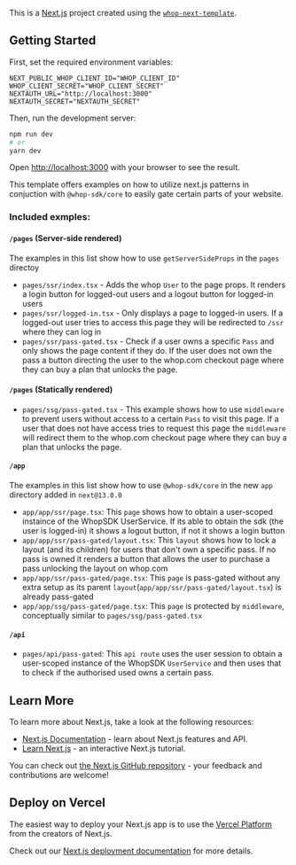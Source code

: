 This is a [Next.js](https://nextjs.org/) project created using the [`whop-next-template`](https://github.com/whopio/next-template/).

## Getting Started

First, set the required environment variables:

```.env
NEXT_PUBLIC_WHOP_CLIENT_ID="WHOP_CLIENT_ID"
WHOP_CLIENT_SECRET="WHOP_CLIENT_SECRET"
NEXTAUTH_URL="http://localhost:3000"
NEXTAUTH_SECRET="NEXTAUTH_SECRET"
```

Then, run the development server:

```bash
npm run dev
# or
yarn dev
```

Open [http://localhost:3000](http://localhost:3000) with your browser to see the result.

This template offers examples on how to utilize next.js patterns in conjuction with `@whop-sdk/core` to easily gate certain parts of your website.

### Included exmples:

#### `/pages` (Server-side rendered)

The examples in this list show how to use `getServerSideProps` in the `pages` directoy

- `pages/ssr/index.tsx` - Adds the whop `User` to the page props. It renders a login button for logged-out users and a logout button for logged-in users
- `pages/ssr/logged-in.tsx` - Only displays a page to logged-in users. If a logged-out user tries to access this page they will be redirected to `/ssr` where they can log in
- `pages/ssr/pass-gated.tsx` - Check if a user owns a specific `Pass` and only shows the page content if they do. If the user does not own the pass a button directing the user to the whop.com checkout page where they can buy a plan that unlocks the page.

#### `/pages` (Statically rendered)

- `pages/ssg/pass-gated.tsx` - This example shows how to use `middleware` to prevent users without access to a certain `Pass` to visit this page. If a user that does not have access tries to request this page the `middleware` will redirect them to the whop.com checkout page where they can buy a plan that unlocks the page.

#### `/app`

The examples in this list show how to use `@whop-sdk/core` in the new `app` directory added in `next@13.0.0`

- `app/app/ssr/page.tsx`: This `page` shows how to obtain a user-scoped instaince of the WhopSDK UserService. If its able to obtain the sdk (the user is logged-in) it shows a logout button, if not it shows a login button
- `app/app/ssr/pass-gated/layout.tsx`: This `layout` shows how to lock a layout (and its children) for users that don't own a specific pass. If no pass is owned it renders a button that allows the user to purchase a pass unlocking the layout on whop.com
- `app/app/ssr/pass-gated/page.tsx`: This `page` is pass-gated without any extra setup as its parent `layout`(`app/app/ssr/pass-gated/layout.tsx`) is already pass-gated
- `app/app/ssg/pass-gated/page.tsx`: This `page` is protected by `middleware`, conceptually similar to `pages/ssg/pass-gated.tsx`

#### `/api`

- `pages/api/pass-gated`: This `api route` uses the user session to obtain a user-scoped instance of the WhopSDK `UserService` and then uses that to check if the authorised used owns a certain pass.

## Learn More

To learn more about Next.js, take a look at the following resources:

- [Next.js Documentation](https://nextjs.org/docs) - learn about Next.js features and API.
- [Learn Next.js](https://nextjs.org/learn) - an interactive Next.js tutorial.

You can check out [the Next.js GitHub repository](https://github.com/vercel/next.js/) - your feedback and contributions are welcome!

## Deploy on Vercel

The easiest way to deploy your Next.js app is to use the [Vercel Platform](https://vercel.com/new?utm_medium=default-template&filter=next.js&utm_source=create-next-app&utm_campaign=create-next-app-readme) from the creators of Next.js.

Check out our [Next.js deployment documentation](https://nextjs.org/docs/deployment) for more details.
